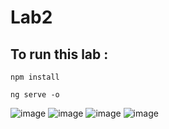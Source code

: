 # Lab2

## To run this lab : 
```
npm install
```
```
ng serve -o
```

![image](https://user-images.githubusercontent.com/93389016/165555073-abe7f0c4-6eb6-4364-81b8-ab6c5b28f4ff.png)
![image](https://user-images.githubusercontent.com/93389016/165555179-c774d069-05d4-4f2a-a920-e66c14c3802b.png)
![image](https://user-images.githubusercontent.com/93389016/165555255-2862833a-c4be-49e8-963d-d03b0d7dc34a.png)
![image](https://user-images.githubusercontent.com/93389016/165555411-994c06c2-9c3d-4e29-927c-d07de85d8949.png)
